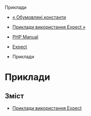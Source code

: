 Приклади

-   [« Обумовлені константи](expect.constants.md)
    
-   [Приклади використання Expect »](expect.examples-usage.html)
    
-   [PHP Manual](index.md)
    
-   [Expect](book.expect.md)
    
-   Приклади
    

# Приклади

## Зміст

-   [Приклади використання Expect](expect.examples-usage.html)